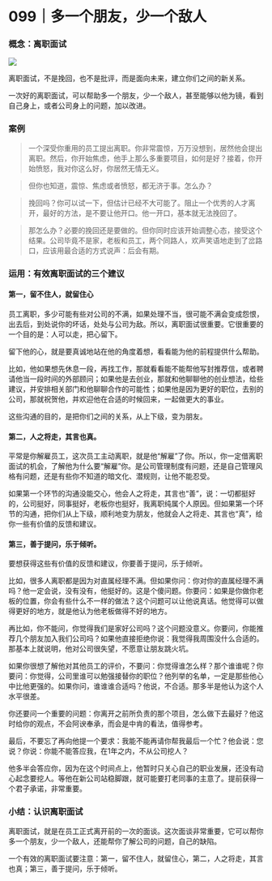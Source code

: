 # 099｜多一个朋友，少一个敌人

### 概念：离职面试

![](../img/170bc222202240b0eadf211c66dc8b87.jpg)

离职面试，不是挽回，也不是批评，而是面向未来，建立你们之间的新关系。

一次好的离职面试，可以帮助多一个朋友，少一个敌人，甚至能够以他为镜，看到自己身上，或者公司身上的问题，加以改进。

### 案例

> 一个深受你重用的员工提出离职。你非常震惊，万万没想到，居然他会提出离职。然后，你开始焦虑，他手上那么多重要项目，如何是好？接着，你开始愤怒，我对你这么好，你居然无情无义。

> 但你也知道，震惊、焦虑或者愤怒，都无济于事。怎么办？

> 挽回吗？你可以试一下，但估计已经不大可能了。阻止一个优秀的人才离开，最好的方法，是不要让他开口。他一开口，基本就无法挽回了。

> 那怎么办？必要的挽回还是要做的。但你同时应该开始调整心态，接受这个结果。公司毕竟不是家，老板和员工，两个同路人，欢声笑语地走到了岔路口，应该用最合适的方式说声：后会有期。

### 运用：有效离职面试的三个建议

#### 第一，留不住人，就留住心

员工离职，多少可能有些对公司的不满，如果处理不当，很可能不满会变成怨恨，出去后，到处说你的坏话，处处与公司为敌。所以，离职面试很重要。它很重要的一个目的是：人可以走，把心留下。

留下他的心，就是要真诚地站在他的角度着想，看看能为他的前程提供什么帮助。

比如，他如果想先休息一段，再找工作，那就看看能不能帮他写封推荐信，或者聘请他当一段时间的外部顾问；如果他是去创业，那就和他聊聊他的创业想法，给些建议，并安排相关部门和他聊聊合作的可能性；如果他是因为更好的职位，去别的公司，那就祝贺他，并欢迎他在合适的时候回来，一起做更大的事业。

这些沟通的目的，是把你们之间的关系，从上下级，变为朋友。

#### 第二，人之将走，其言也真。

平常是你解雇员工，这次员工主动离职，就是他“解雇”了你。所以，你一定借离职面试的机会，了解他为什么要“解雇”你。是公司管理制度有问题，还是自己管理风格有问题，还是有些你不知道的暗文化、潜规则，让他不能忍受。

如果第一个环节的沟通没能交心，他会人之将走，其言也“善”，说：一切都挺好的，公司挺好，同事挺好，老板你也挺好，我离职纯属个人原因。但如果第一个环节的沟通，把你们从上下级，顺利地变为朋友，他就会人之将走、其言也“真”，给你一些有价值的反馈和建议。

#### 第三，善于提问，乐于倾听。

要想获得这些有价值的反馈和建议，你要善于提问，乐于倾听。

比如，很多人离职都是因为对直属经理不满。但如果你问：你对你的直属经理不满吗？他一定会说，没有没有，他挺好的。这是个傻问题。你要问：如果是你做你老板的位置，你会有些什么不一样的做法？这个问题可以让他说真话。他觉得可以做得更好的地方，就是他认为他老板做得不好的地方。

再比如，你不能问，你觉得我们是家好公司吗？这个问题没意义。你要问，你能推荐几个朋友加入我们公司吗？如果他直接拒绝你说：我觉得我周围没什么合适的。那基本上就说明，他对公司很失望，不愿意让朋友跳火坑。

如果你很想了解他对其他员工的评价，不要问：你觉得谁怎么样？那个谁谁呢？你要问：你觉得，公司里谁可以勉强接替你的职位？他列举的名单，一定是那些他心中比他更强的。如果你问，谁谁谁合适吗？他说，不合适。那多半是他认为这个人水平很差。

你还要问一个重要的问题：你离开之前所负责的那个项目，怎么做下去最好？他这时给你的观点，不会阿谀奉承，而会是中肯的看法，值得参考。

最后，不要忘了再向他提一个要求：我能不能再请你帮我最后一个忙？他会说：您说？你说：你能不能答应我，在1年之内，不从公司挖人？

他多半会答应你，因为在这个时间点上，他暂时只关心自己的职业发展，还没有动心起念要挖人。等他在新公司站稳脚跟，就可能要打老同事的主意了。提前获得一个君子承诺，非常重要。

### 小结：认识离职面试

离职面试，就是在员工正式离开前的一次的面谈。这次面谈非常重要，它可以帮你多一个朋友，少一个敌人，还能帮你了解公司的问题，自己的缺陷。

一个有效的离职面试要注意：第一，留不住人，就留住心，第二，人之将走，其言也真；第三，善于提问，乐于倾听。